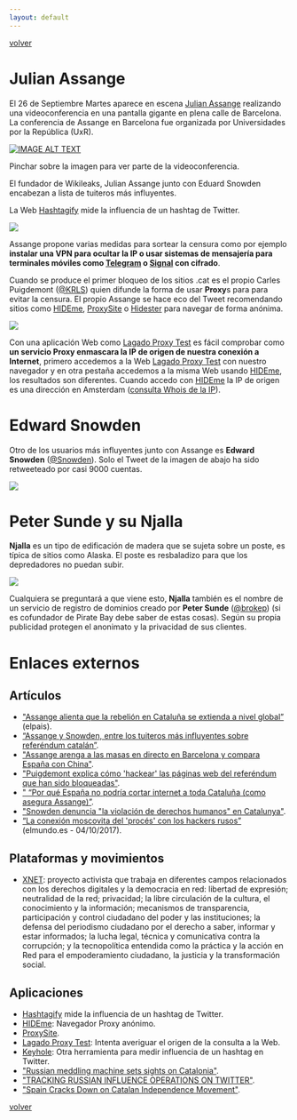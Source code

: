 ```yaml
---
layout: default
---
```


[volver](./)

# Julian Assange

El 26 de Septiembre Martes aparece en escena [Julian Assange](https://es.wikipedia.org/wiki/Julian_Assange) realizando una videoconferencia en una pantalla gigante en plena calle de Barcelona. La conferencia de Assange en Barcelona fue organizada por Universidades por la República (UxR). 

[![IMAGE ALT TEXT](images/videoconferencia_assange_bcn.jpg)](https://www.youtube.com/watch?v=gaad6eZrwMs "Primers 10 minuts videoconferencia Julian Assange (Youtube)")

Pinchar sobre la imagen para ver parte de la videoconferencia.

El fundador de Wikileaks, Julian Assange junto con Eduard Snowden encabezan a lista de tuiteros más influyentes.

La Web [Hashtagify](http://hashtagify.me/) mide la influencia de un hashtag de Twitter.

![](images/hashtagify_catalonia.PNG)

Assange propone varias medidas para sortear la censura como por ejemplo **instalar una VPN para ocultar la IP o usar sistemas de mensajería para terminales móviles como [Telegram](https://play.google.com/store/apps/details?id=org.telegram.messenger&hl=es) o [Signal](https://play.google.com/store/apps/details?id=org.thoughtcrime.securesms&hl=es) con cifrado**.

Cuando se produce el primer bloqueo de los sitios .cat es el propio Carles Puigdemont ([@KRLS](https://twitter.com/krls)) quien difunde la forma de usar **Proxy**s para para evitar la censura. El propio Assange se hace eco del Tweet recomendando sitios como [HIDEme](https://hide.me/es/proxy), [ProxySite](https://www.proxysite.com/es/) o [Hidester](https://hidester.com/es/proxy/) para navegar de forma anónima.

![](images/puigdemont_tweet_proxy.jpg)

Con una aplicación Web como [Lagado Proxy Test](http://www.lagado.com/proxy-test) es fácil comprobar como **un servicio Proxy enmascara la IP de origen de nuestra conexión a Internet**, primero accedemos a la Web [Lagado Proxy Test](http://www.lagado.com/proxy-test) con nuestro navegador y en otra pestaña accedemos a la misma Web usando [HIDEme](https://hide.me/es/proxy), los resultados son diferentes. Cuando accedo con [HIDEme](https://hide.me/es/proxy) la IP de origen es una dirección en Amsterdam ([consulta Whois de la IP](https://www.whatismyip.com/ip-whois-lookup/)).

# Edward Snowden

Otro de los usuarios más influyentes junto con Assange es **Edward Snowden** ([@Snowden](https://twitter.com/Snowden)). Solo el Tweet de la imagen de abajo ha sido retweeteado por casi 9000 cuentas.

![](images/snowden_tweet_1.PNG)


# Peter Sunde y su Njalla

**Njalla** es un tipo de edificación de madera que se sujeta sobre un poste, es típica de sitios como Alaska. El poste es resbaladizo para que los depredadores no puedan subir. 

![](images/njalla01.PNG)

Cualquiera se preguntará a que viene esto, **Njalla** también es el nombre de un servicio de registro de dominios creado por **Peter Sunde** ([@brokep](https://twitter.com/brokep)) (si es cofundador de Pirate Bay debe saber de estas cosas). Según su propia publicidad protegen el anonimato y la privacidad de sus clientes.  	 





# Enlaces externos

## Artículos 

* ["Assange alienta que la rebelión en Cataluña se extienda a nivel global”](https://elpais.com/ccaa/2017/09/26/catalunya/1506456387_836185.html) (elpais). 
* [“Assange y Snowden, entre los tuiteros más influyentes sobre referéndum catalán”](https://www.elconfidencial.com/espana/cataluna/2017-09-27/assange-y-snowden-entre-los-tuiteros-mas-influyentes-sobre-referendo-catalan_1451001/).
* ["Assange arenga a las masas en directo en Barcelona y compara España con China"](https://www.elconfidencial.com/espana/cataluna/2017-09-26/referendum-cataluna-julian-assange-defiende-independencia-barcelona_1450288/).
* ["Puigdemont explica cómo 'hackear' las páginas web del referéndum que han sido bloqueadas"](http://www.elmundo.es/cataluna/2017/09/16/59bd843a46163fe4788b45bc.html).
* [" “Por qué España no podría cortar internet a toda Cataluña (como asegura Assange)”](https://www.elconfidencial.com/tecnologia/2017-09-20/referendum-cataluna-julian-assange-internet-bloqueo_1447056/).
* ["Snowden denuncia "la violación de derechos humanos" en Catalunya"](http://www.elnacional.cat/es/politica/snowden-referendum-catalunya_193899_102.html).
* [“La conexión moscovita del 'procés' con los hackers rusos”](http://www.elmundo.es/cronica/2017/10/04/59cfd94ae5fdea54288b45d2.html) (elmundo.es - 04/10/2017).

## Plataformas y movimientos

* [XNET](https://xnet-x.net/): proyecto activista que trabaja en diferentes campos relacionados con los derechos digitales y la democracia en red: libertad de expresión; neutralidad de la red; privacidad; la libre circulación de la cultura, el conocimiento y la información; mecanismos de transparencia, participación y control ciudadano del poder y las instituciones; la defensa del periodismo ciudadano por el derecho a saber, informar y estar informados; la lucha legal, técnica y comunicativa contra la corrupción; y la tecnopolítica entendida como la práctica y la acción en Red para el empoderamiento ciudadano, la justicia y la transformación social. 

## Aplicaciones

* [Hashtagify](http://hashtagify.me/) mide la influencia de un hashtag de Twitter.
* [HIDEme](https://hide.me/es/proxy): Navegador Proxy anónimo.
* [ProxySite](https://www.proxysite.com/es/).
* [Lagado Proxy Test](http://www.lagado.com/proxy-test): Intenta averiguar el origen de la consulta a la Web.
* [Keyhole](http://keyhole.co/): Otra herramienta para medir influencia de un hashtag en Twitter.
* ["Russian meddling machine sets sights on Catalonia"](https://elpais.com/elpais/2017/09/26/inenglish/1506413477_994601.html).
* ["TRACKING RUSSIAN INFLUENCE OPERATIONS ON TWITTER"](http://dashboard.securingdemocracy.org/).
* ["Spain Cracks Down on Catalan Independence Movement"](https://disobedientmedia.com/2017/09/spain-cracks-down-on-catalan-independence-movement/).

[volver](./)